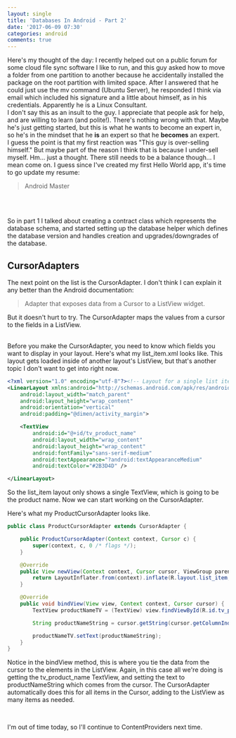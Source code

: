 ```yaml
---
layout: single
title: 'Databases In Android - Part 2'
date: '2017-06-09 07:30'
categories: android
comments: true
---
```


Here's my thought of the day: I recently helped out on a public forum for some cloud file sync software I like to run, and this guy asked how to move a folder from one partition to another because he accidentally installed the package on the root partition with limited space. After I answered that he could just use the mv command (Ubuntu Server), he responded I think via email which included his signature and a little about himself, as in his credentials. Apparently he is a Linux Consultant.
<br>
I don't say this as an insult to the guy. I appreciate that people ask for help, and are willing to learn (and polite!). There's nothing wrong with that. Maybe he's just getting started, but this is what he wants to become an expert in, so he's in the mindset that he **is** an expert so that he **becomes** an expert.
<br>
I guess the point is that my first reaction was "This guy is over-selling himself." But maybe part of the reason I think that is because I under-sell myself. Hm... just a thought. There still needs to be a balance though... I mean come on. I guess since I've created my first Hello World app, it's time to go update my resume:
> Android Master

<br>
<br>

So in part 1 I talked about creating a contract class which represents the database schema, and started setting up the database helper which defines the database version and handles creation and upgrades/downgrades of the database.

CursorAdapters
--------------

The next point on the list is the CursorAdapter. I don't think I can explain it any better than the Android documentation:
> Adapter that exposes data from a Cursor to a ListView widget.

But it doesn't hurt to try. The CursorAdapter maps the values from a cursor to the fields in a ListView.

<br>
Before you make the CursorAdapter, you need to know which fields you want to display in your layout. Here's what my list_item.xml looks like. This layout gets loaded inside of another layout's ListView, but that's another topic I don't want to get into right now.

```xml
<?xml version="1.0" encoding="utf-8"?><!-- Layout for a single list item in the list of pets -->
<LinearLayout xmlns:android="http://schemas.android.com/apk/res/android"
    android:layout_width="match_parent"
    android:layout_height="wrap_content"
    android:orientation="vertical"
    android:padding="@dimen/activity_margin">

    <TextView
        android:id="@+id/tv_product_name"
        android:layout_width="wrap_content"
        android:layout_height="wrap_content"
        android:fontFamily="sans-serif-medium"
        android:textAppearance="?android:textAppearanceMedium"
        android:textColor="#2B3D4D" />

</LinearLayout>
```

So the list_item layout only shows a single TextView, which is going to be the product name. Now we can start working on the CursorAdapter.

Here's what my ProductCursorAdapter looks like.

```java
public class ProductCursorAdapter extends CursorAdapter {

    public ProductCursorAdapter(Context context, Cursor c) {
        super(context, c, 0 /* flags */);
    }

    @Override
    public View newView(Context context, Cursor cursor, ViewGroup parent) {
        return LayoutInflater.from(context).inflate(R.layout.list_item, parent, false);
    }

    @Override
    public void bindView(View view, Context context, Cursor cursor) {
        TextView productNameTV = (TextView) view.findViewById(R.id.tv_product_name);

        String productNameString = cursor.getString(cursor.getColumnIndexOrThrow(ProductEntry.COLUMN_NAME_NAME));

        productNameTV.setText(productNameString);
    }
}
```

Notice in the bindView method, this is where you tie the data from the cursor to the elements in the ListView. Again, in this case all we're doing is getting the tv_product_name TextView, and setting the text to productNameString which comes from the cursor. The CursorAdapter automatically does this for all items in the Cursor, adding to the ListView as many items as needed.

<br>

I'm out of time today, so I'll continue to ContentProviders next time.
